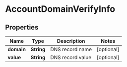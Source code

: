 

# AccountDomainVerifyInfo


## Properties

| Name | Type | Description | Notes |
|------------ | ------------- | ------------- | -------------|
|**domain** | **String** | DNS record name |  [optional] |
|**value** | **String** | DNS record value |  [optional] |



